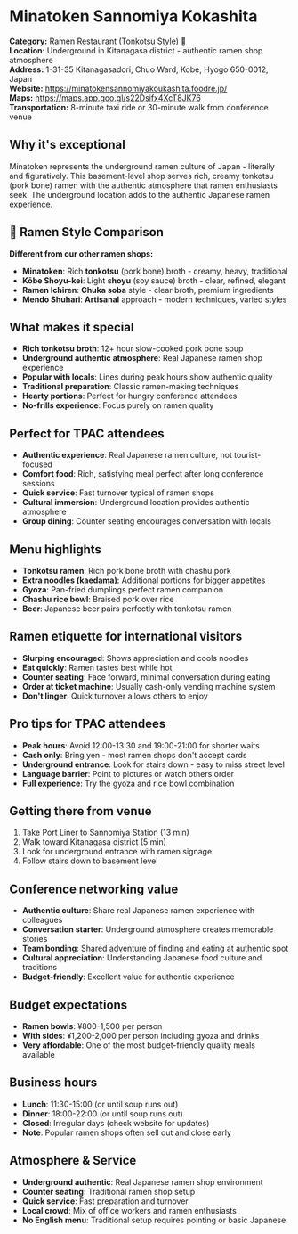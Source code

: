 # Minatoken Sannomiya Kokashita

**Category:** Ramen Restaurant (Tonkotsu Style) 🍜  
**Location:** Underground in Kitanagasa district - authentic ramen shop atmosphere  
**Address:** 1-31-35 Kitanagasadori, Chuo Ward, Kobe, Hyogo 650-0012, Japan  
**Website:** https://minatokensannomiyakoukashita.foodre.jp/  
**Maps:** https://maps.app.goo.gl/s22Dsifx4XcT8JK76  
**Transportation:** 8-minute taxi ride or 30-minute walk from conference venue  

## Why it's exceptional

Minatoken represents the underground ramen culture of Japan - literally and figuratively. This basement-level shop serves rich, creamy tonkotsu (pork bone) ramen with the authentic atmosphere that ramen enthusiasts seek. The underground location adds to the authentic Japanese ramen experience.

## **🥢 Ramen Style Comparison**
**Different from our other ramen shops:**
- **Minatoken**: Rich **tonkotsu** (pork bone) broth - creamy, heavy, traditional  
- **Kōbe Shoyu-kei**: Light **shoyu** (soy sauce) broth - clear, refined, elegant  
- **Ramen Ichiren**: **Chuka soba** style - clear broth, premium ingredients  
- **Mendo Shuhari**: **Artisanal** approach - modern techniques, varied styles  

## What makes it special

- **Rich tonkotsu broth**: 12+ hour slow-cooked pork bone soup
- **Underground authentic atmosphere**: Real Japanese ramen shop experience
- **Popular with locals**: Lines during peak hours show authentic quality
- **Traditional preparation**: Classic ramen-making techniques
- **Hearty portions**: Perfect for hungry conference attendees
- **No-frills experience**: Focus purely on ramen quality

## Perfect for TPAC attendees

- **Authentic experience**: Real Japanese ramen culture, not tourist-focused
- **Comfort food**: Rich, satisfying meal perfect after long conference sessions
- **Quick service**: Fast turnover typical of ramen shops
- **Cultural immersion**: Underground location provides authentic atmosphere
- **Group dining**: Counter seating encourages conversation with locals

## Menu highlights

- **Tonkotsu ramen**: Rich pork bone broth with chashu pork
- **Extra noodles (kaedama)**: Additional portions for bigger appetites
- **Gyoza**: Pan-fried dumplings perfect ramen companion
- **Chashu rice bowl**: Braised pork over rice
- **Beer**: Japanese beer pairs perfectly with tonkotsu ramen

## Ramen etiquette for international visitors

- **Slurping encouraged**: Shows appreciation and cools noodles
- **Eat quickly**: Ramen tastes best while hot
- **Counter seating**: Face forward, minimal conversation during eating
- **Order at ticket machine**: Usually cash-only vending machine system
- **Don't linger**: Quick turnover allows others to enjoy

## Pro tips for TPAC attendees

- **Peak hours**: Avoid 12:00-13:30 and 19:00-21:00 for shorter waits
- **Cash only**: Bring yen - most ramen shops don't accept cards
- **Underground entrance**: Look for stairs down - easy to miss street level
- **Language barrier**: Point to pictures or watch others order
- **Full experience**: Try the gyoza and rice bowl combination

## Getting there from venue

1. Take Port Liner to Sannomiya Station (13 min)
2. Walk toward Kitanagasa district (5 min)
3. Look for underground entrance with ramen signage
4. Follow stairs down to basement level

## Conference networking value

- **Authentic culture**: Share real Japanese ramen experience with colleagues
- **Conversation starter**: Underground atmosphere creates memorable stories
- **Team bonding**: Shared adventure of finding and eating at authentic spot
- **Cultural appreciation**: Understanding Japanese food culture and traditions
- **Budget-friendly**: Excellent value for authentic experience

## Budget expectations

- **Ramen bowls**: ¥800-1,500 per person
- **With sides**: ¥1,200-2,000 per person including gyoza and drinks
- **Very affordable**: One of the most budget-friendly quality meals available

## Business hours

- **Lunch**: 11:30-15:00 (or until soup runs out)
- **Dinner**: 18:00-22:00 (or until soup runs out)
- **Closed**: Irregular days (check website for updates)
- **Note**: Popular ramen shops often sell out and close early

## Atmosphere & Service

- **Underground authentic**: Real Japanese ramen shop environment
- **Counter seating**: Traditional ramen shop setup
- **Quick service**: Fast preparation and turnover
- **Local crowd**: Mix of office workers and ramen enthusiasts
- **No English menu**: Traditional setup requires pointing or basic Japanese